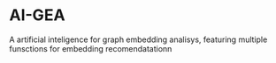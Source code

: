 # AI-GEA
A artificial inteligence for graph embedding analisys, featuring multiple funsctions for embedding recomendatationn

